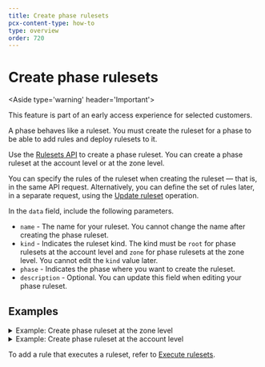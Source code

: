 ```yaml
---
title: Create phase rulesets
pcx-content-type: how-to
type: overview
order: 720
---
```


# Create phase rulesets

<Aside type='warning' header='Important'>

This feature is part of an early access experience for selected customers.

</Aside>

A phase behaves like a ruleset. You must create the ruleset for a phase to be able to add rules and deploy rulesets to it.

Use the [Rulesets API](/cf-rulesets/rulesets-api) to create a phase ruleset. You can create a phase ruleset at the account level or at the zone level.

You can specify the rules of the ruleset when creating the ruleset — that is, in the same API request. Alternatively, you can define the set of rules later, in a separate request, using the [Update ruleset](/cf-rulesets/rulesets-api/update) operation.

In the `data` field, include the following parameters.

* `name` - The name for your ruleset. You cannot change the name after creating the phase ruleset.
* `kind` - Indicates the ruleset kind. The kind must be `root` for phase rulesets at the account level and `zone` for phase rulesets at the zone level. You cannot edit the `kind` value later.
* `phase` - Indicates the phase where you want to create the ruleset.
* `description` - Optional. You can update this field when editing your phase ruleset.

## Examples

<details>
<summary>Example: Create phase ruleset at the zone level</summary>
<div>

The following example creates a phase ruleset at the zone level for the `http_request_firewall_managed` phase. It also defines a single rule in the ruleset that runs a Managed Ruleset for incoming requests.

Note the `kind`, `phase`, and `expression` field values:

* `kind` is set to `zone` because this is a zone-level phase ruleset.
* `phase` is set to `http_request_firewall_managed` which is the name of the desired phase.
* `expression` is set to `true` because the endpoint already sets the context for a specific zone (`{zone-id}`).

```json
---
header: Request
---
curl -X POST \
-H "X-Auth-Email: user@cloudflare.com" \
-H "X-Auth-Key: REDACTED" \
"https://api.cloudflare.com/client/v4/zones/{zone-id}/rulesets" \
-d '{
  "name": "Zone-level phase ruleset",
  "kind": "zone",
  "description": "This ruleset deploys a Managed Ruleset.",
  "rules": [
    {
      "action": "execute",
      "action_parameters": {
        "id": "{managed-ruleset-id}"
      },
      "expression": "true"
    }
  ],
  "phase": "http_request_firewall_managed"
}'
```

```json
---
header: Response
---
{
  "result": {
    "id": "{ruleset-id}",
    "name": "Zone-level phase ruleset",
    "description": "This ruleset deploys a Managed Ruleset.",
    "kind": "zone",
    "version": "1",
    "rules": [
      {
        "id": "{rule-id}",
        "version": "1",
        "action": "execute",
        "expression": "true",
        "action_parameters": {
          "id": "{managed-ruleset-id}"
        },
        "last_updated": "2021-03-17T15:42:37.917815Z"
      }
    ],
    "last_updated": "2021-03-17T15:42:37.917815Z",
    "phase": "http_request_firewall_managed"
  },
  "success": true,
  "errors": [],
  "messages": []
}
```

</div>
</details>

<details>
<summary>Example: Create phase ruleset at the account level</summary>
<div>

The following example creates a phase ruleset at the account level for the `http_request_firewall_managed` phase. It also defines a single rule in the ruleset that runs a Managed Ruleset for incoming requests addressed at `example.com` or `anotherexample.com`.

Note the `kind` and `phase` field values:

* `kind` is set to `root` because this is an account-level phase ruleset.
* `phase` is set to `http_request_firewall_managed` which is the name of the desired phase.

```json
---
header: Request
---
curl -X POST \
-H "X-Auth-Email: user@cloudflare.com" \
-H "X-Auth-Key: REDACTED" \
"https://api.cloudflare.com/client/v4/accounts/{account-id}/rulesets" \
-d '{
  "name": "Account-level phase ruleset",
  "kind": "root",
  "description": "This ruleset deploys a Managed Ruleset for example.com and anotherexample.com.",
  "rules": [
    {
      "action": "execute",
      "action_parameters": {
        "id": "{managed-ruleset-id}"
      },
      "expression": "cf.zone.name in {\"example.com\" \"anotherexample.com\"}"
    }
  ],
  "phase": "http_request_firewall_managed"
}'
```

```json
---
header: Response
---
{
  "result": {
    "id": "{ruleset-id}",
    "name": "Account-level phase ruleset",
    "description": "This ruleset deploys a Managed Ruleset for example.com and anotherexample.com.",
    "kind": "root",
    "version": "1",
    "rules": [
      {
        "id": "{rule-id}",
        "version": "1",
        "action": "execute",
        "expression": "cf.zone.name in {\"example.com\" \"anotherexample.com\"}",
        "action_parameters": {
          "id": "{managed-ruleset-id}"
        },
        "last_updated": "2021-03-17T15:42:37.917815Z"
      }
    ],
    "last_updated": "2021-03-17T15:42:37.917815Z",
    "phase": "http_request_firewall_managed"
  },
  "success": true,
  "errors": [],
  "messages": []
}
```

</div>
</details>

To add a rule that executes a ruleset, refer to [Execute rulesets](/cf-rulesets/execute-rulesets).
